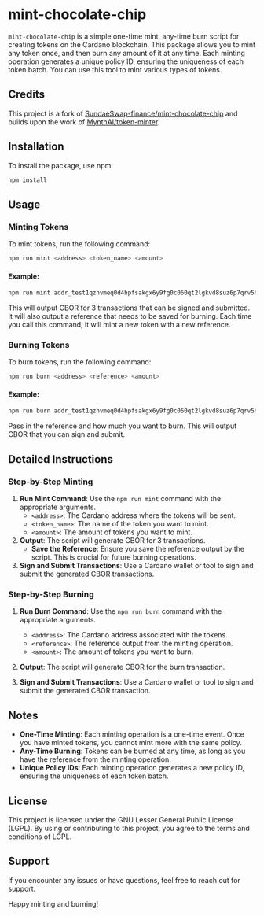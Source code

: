 # mint-chocolate-chip

`mint-chocolate-chip` is a simple one-time mint, any-time burn script
for creating tokens on the Cardano blockchain. This package allows you
to mint any token once, and then burn any amount of it at any time. Each
minting operation generates a unique policy ID, ensuring the uniqueness
of each token batch. You can use this tool to mint various types of
tokens.

## Credits

This project is a fork of
[SundaeSwap-finance/mint-chocolate-chip](https://github.com/SundaeSwap-finance/mint-chocolate-chip)
and builds upon the work of
[MynthAI/token-minter](https://github.com/MynthAI/token-minter).

## Installation

To install the package, use npm:

``` bash
npm install
```

## Usage

### Minting Tokens

To mint tokens, run the following command:

``` bash
npm run mint <address> <token_name> <amount>
```

#### Example:

``` bash
npm run mint addr_test1qzhvmeq0d4hpfsakgx6y9fg0c060qt2lgkvd8suz6p7qrv5h4ygl4jl2rg5zn0cfgv7la58hgn9xwqu3eflc28yqd7nq2ck7fk demo 1000
```

This will output CBOR for 3 transactions that can be signed and
submitted. It will also output a reference that needs to be saved for
burning. Each time you call this command, it will mint a new token with
a new reference.

### Burning Tokens

To burn tokens, run the following command:

``` bash
npm run burn <address> <reference> <amount>
```

#### Example:

``` bash
npm run burn addr_test1qzhvmeq0d4hpfsakgx6y9fg0c060qt2lgkvd8suz6p7qrv5h4ygl4jl2rg5zn0cfgv7la58hgn9xwqu3eflc28yqd7nq2ck7fk 3dcebf74fe00edc5d7795a02891f6d32b3f235fc7990b05b9c08e293dcadc622 1000
```

Pass in the reference and how much you want to burn. This will output
CBOR that you can sign and submit.

## Detailed Instructions

### Step-by-Step Minting

1.  **Run Mint Command**: Use the `npm run mint` command with the
    appropriate arguments.
      - `<address>`: The Cardano address where the tokens will be sent.
      - `<token_name>`: The name of the token you want to mint.
      - `<amount>`: The amount of tokens you want to mint.
2.  **Output**: The script will generate CBOR for 3 transactions.
      - **Save the Reference**: Ensure you save the reference output by
        the script. This is crucial for future burning operations.
3.  **Sign and Submit Transactions**: Use a Cardano wallet or tool to
    sign and submit the generated CBOR transactions.

### Step-by-Step Burning

1.  **Run Burn Command**: Use the `npm run burn` command with the
    appropriate arguments.
    
      - `<address>`: The Cardano address associated with the tokens.
      - `<reference>`: The reference output from the minting operation.
      - `<amount>`: The amount of tokens you want to burn.

2.  **Output**: The script will generate CBOR for the burn transaction.

3.  **Sign and Submit Transactions**: Use a Cardano wallet or tool to
    sign and submit the generated CBOR transaction.

## Notes

  - **One-Time Minting**: Each minting operation is a one-time event.
    Once you have minted tokens, you cannot mint more with the same
    policy.
  - **Any-Time Burning**: Tokens can be burned at any time, as long as
    you have the reference from the minting operation.
  - **Unique Policy IDs**: Each minting operation generates a new policy
    ID, ensuring the uniqueness of each token batch.

## License

This project is licensed under the GNU Lesser General Public License
(LGPL). By using or contributing to this project, you agree to the terms
and conditions of LGPL.

## Support

If you encounter any issues or have questions, feel free to reach out
for support.

Happy minting and burning\!
